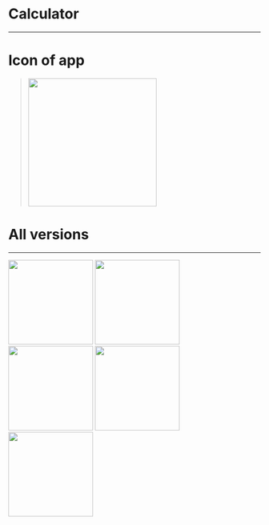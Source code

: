# **Calculator**
-----------------------------------


# **Icon of app**
><a href="url"><img src="https://user-images.githubusercontent.com/45872071/59557083-cfebcd80-8fe9-11e9-84b8-3519971f25b3.png" width="256" ></a>



# **All versions**
-----------------------------------
<a href="url"><img src="https://user-images.githubusercontent.com/45872071/59721377-a5448380-923a-11e9-939d-d0f3575bab27.png" width="169" ></a>
<a href="url"><img src="https://user-images.githubusercontent.com/45872071/59720971-9c9f7d80-9239-11e9-9946-45f8137f8414.jpg" width="169" ></a>
<a href="url"><img src="https://user-images.githubusercontent.com/45872071/59721455-d6bd4f00-923a-11e9-84b4-bbf9409ac862.jpg" width="169" ></a>
<a href="url"><img src="https://user-images.githubusercontent.com/45872071/59570234-82856400-90ae-11e9-91ef-37d26631ad95.png" width="169" ></a>
<a href="url"><img src="https://user-images.githubusercontent.com/45872071/59721494-e89ef200-923a-11e9-86eb-e819f8495e0b.png" width="169" ></a>

